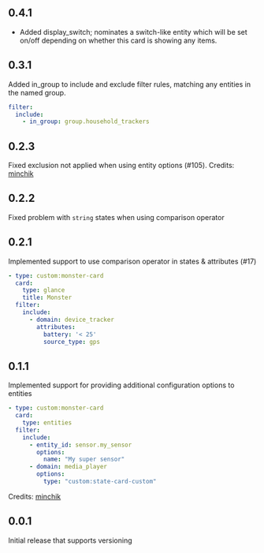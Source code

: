 ## 0.4.1
* Added display_switch; nominates a switch-like entity which will be set on/off depending on whether this card is showing any items.

## 0.3.1
Added in_group to include and exclude filter rules, matching any entities in the named group.
```yaml
filter:
  include:
    - in_group: group.household_trackers
```

## 0.2.3
Fixed exclusion not applied when using entity options (#105). 
Credits: [minchik](https://github.com/minchik)

## 0.2.2
Fixed problem with `string` states when using comparison operator

## 0.2.1
Implemented support to use comparison operator in states & attributes (#17)
```yaml
- type: custom:monster-card
  card:
    type: glance
    title: Monster
  filter:
    include:
      - domain: device_tracker
        attributes:
          battery: '< 25'
          source_type: gps
```

## 0.1.1
Implemented support for providing additional configuration options to entities
```yaml
- type: custom:monster-card
  card:
    type: entities
  filter:
    include:
      - entity_id: sensor.my_sensor
        options:
          name: "My super sensor"
      - domain: media_player
        options:
          type: "custom:state-card-custom"
```
Credits: [minchik](https://github.com/minchik)

## 0.0.1
Initial release that supports versioning
